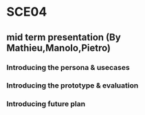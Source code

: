 # SCE04
## mid term presentation (By Mathieu,Manolo,Pietro)
### Introducing the persona & usecases
### Introducing the prototype & evaluation
### Introducing future plan

